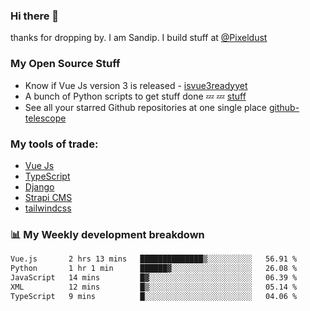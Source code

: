 ### Hi there 👋

thanks for dropping by.
I am Sandip. I build stuff at [@Pixeldust](github.com/pixeldust-in/)

###  **My Open Source Stuff**

 - Know if Vue Js version 3 is released -  [isvue3readyyet](https://github.com/sandiprb/isvue3readyyet)
 - A bunch of Python scripts to get stuff done 💤 💤 [stuff](https://github.com/sandiprb/stuff)
 - See all your starred Github repositories at one single place [github-telescope](https://github.com/sandiprb/github-telescope)



###  **My tools of trade:**
 - [Vue Js](https://github.com/vuejs/vue/)
 - [TypeScript](https://github.com/microsoft/TypeScript)
 - [Django](github.com/django/django)
 - [Strapi CMS](github.com/strapi/strapi)
 - [tailwindcss](https://github.com/tailwindlabs/tailwindcss)


###  📊 **My Weekly development breakdown**
<!--START_SECTION:waka-->

```txt
Vue.js       2 hrs 13 mins   ██████████████▒░░░░░░░░░░   56.91 %
Python       1 hr 1 min      ██████▓░░░░░░░░░░░░░░░░░░   26.08 %
JavaScript   14 mins         █▓░░░░░░░░░░░░░░░░░░░░░░░   06.39 %
XML          12 mins         █▒░░░░░░░░░░░░░░░░░░░░░░░   05.14 %
TypeScript   9 mins          █░░░░░░░░░░░░░░░░░░░░░░░░   04.06 %
```

<!--END_SECTION:waka-->
